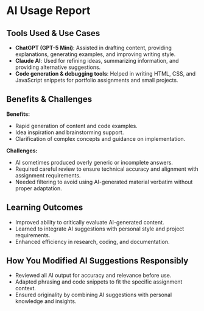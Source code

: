 # AI Usage Report

## Tools Used & Use Cases
- **ChatGPT (GPT-5 Mini)**: Assisted in drafting content, providing explanations, generating examples, and improving writing style.
- **Claude AI**: Used for refining ideas, summarizing information, and providing alternative suggestions.
- **Code generation & debugging tools**: Helped in writing HTML, CSS, and JavaScript snippets for portfolio assignments and small projects.

## Benefits & Challenges
**Benefits:**
- Rapid generation of content and code examples.
- Idea inspiration and brainstorming support.
- Clarification of complex concepts and guidance on implementation.

**Challenges:**
- AI sometimes produced overly generic or incomplete answers.
- Required careful review to ensure technical accuracy and alignment with assignment requirements.
- Needed filtering to avoid using AI-generated material verbatim without proper adaptation.

## Learning Outcomes
- Improved ability to critically evaluate AI-generated content.
- Learned to integrate AI suggestions with personal style and project requirements.
- Enhanced efficiency in research, coding, and documentation.

## How You Modified AI Suggestions Responsibly
- Reviewed all AI output for accuracy and relevance before use.
- Adapted phrasing and code snippets to fit the specific assignment context.
- Ensured originality by combining AI suggestions with personal knowledge and insights.

